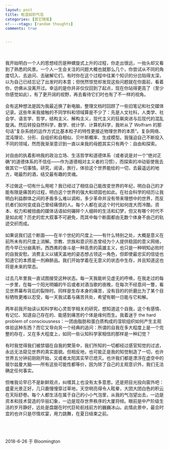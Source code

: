 ```yaml
---
layout: post
title: 毗湿奴的气泡
categories: [其它随笔]
<!---->tags: [random thoughts]
comments: true


---
```

<br>
<br>
我开始明白一个人的思想经历是种螺旋式上升的过程，你走出很远，一抬头却又看到了熟悉的风景。一个人一生会关注的问题大概也就那么几个，你尝试从不同的角度切入、去追问、去破解它们，有时你在这个过程中往某个知识的分岔陷得太深，以为自己已经忘记了出发时的本意；但恍然惊觉却发现这些问题就在你面前，看着你，仿佛从没离开过。幸运的是你并非仅仅回到了起点，现在你站得更高了（至少你感觉如此），有了更开阔的视野，再去看待它们时也有了不一样的视角。
<br>
<br>会有这种想法是因为我最近换了新电脑，整理文档时回顾了一些旧笔记和社交媒体记录。这些年来我接触的不同学科和领域算是不少了：先是人文社科，人类学、社会学、语言学、哲学，结构主义、解构主义，现代主义的狂飙突进与后现代的混乱旋涡。然后转投自然科学，数学、统计学、计算机科学，我听从了 Wolfram 的那句话“复杂系统的运作方式比基本粒子的特性更接近物理世界的本质”。复杂网络、混沌理论、分形、自组织和自相似、贝叶斯概率、生成模型。我强迫自己不断投入不同的领域，然而我渐渐意识到一直以来我的母题其实只有两个：自由和探索。
<br>
<br>对自由的执着影响我的政治立场、生活哲学和道德体系（或者说是对一个“绝对正确”的道德体系的不信任——作为道德相对主义者的习惯），而探索的冲动驱使我去做其它一切事情。研究，阅读，旅行，体验这个世界能给的一切，去最遥远的地方，喝最烈的酒，结交最有趣的灵魂。
<br>
<br>不过做这一切有什么用呢？我已经过了相信自己能改变世界的年纪，明白自己的才能有限是痛苦的过程，明白这个世界的强大和顽固也如此。在社会科学的经历让我明白利益群体之间的矛盾多么难以调和，多少革命并没有带来理想中的世界，而反抗者们如何变成自己曾经痛恨的人。每个人都在说这个时代如何庞大而冷酷，资本、权力和被扭曲的媒体话语如何碾碎个人细碎的生活和幻梦，但又有哪个时代不是如此呢？历史的宏大叙事不可避免，而其中每个断面都由无数个体身不由己的轨迹交织而成。
<br>
<br>如果说我们这个断面——在半个世纪的尺度上——有什么特别之处，大概是意义在前所未有的尺度上消解。宗教、宗族和意识形态曾经为个人提供稳固的意义网络，而今早已分崩离析。西西弗的奋斗是一种高贵的英雄主义，也只是一种明知必败时的自我安慰。消费主义以铺天盖地的姿态想占领这一角色，但即使最忠实的信徒也知道它的本质是一剂麻醉品。我们开始学着在无意义的状态中生存，并且知道这也将是未来的常态。
<br>
<br>过去几年里我一直试图接受这种状态。每一天我能听见虚无的呼唤，在我走过的每一步里，在每一个阳光明媚的午后或者对酒当歌的夜晚，在每次不经意间一瞥，看见世界幕布背后的裂隙时。同样是生存本身的痛苦，没有目的的折磨比为了某个目标牺牲更难以忍受，每一天我试着与痛苦共处，希望有朝一日能与它和解。
<br>
<br>两年前我开始读认知科学和心灵哲学相关的研究，想知道这个自我，这个有感情、有记忆、知道自己存在的、能感到痛苦的个体是缘何而生。我着迷于 the hard problem of consciousness：一团由脂肪和蛋白质构成的湿软组织如何产生主观体验这种东西？而它又导向另一个经典的追问：所谓的自我在多大程度上是一个完整的存在，又在多大程度上，如同一些认知科学家相信的那样是一种幻觉？
<br>
<br>有时我觉得我们被禁锢在自我的樊笼中，我们所知的一切都经过感官知觉的过滤，永远无法窥见世界的真实面貌。但相反地，也可能正是我的知觉制造了一切，也许世界五分钟前刚刚开始，又或者太阳其实早已熄灭。也许我们都是漂浮在虚空中的玻尔兹曼大脑——所有这些可能性都等价，因为除了自己的主观意识外，我们无法确定任何事实。
<br>
<br>但唯我论早已不是新鲜观点，纠缠其上也没有太多意思。还是把目光投向窗外吧：盛夏光景正好，几只鹿慢慢穿过草地，天空明亮得令人眩晕，大团大团白色的积云在天际舒卷。每个人都生活在属于自己的小小气泡里，从我的气泡望出去，一边是资本和技术营造的华丽幻象，一边是现存世界秩序的大厦将倾。眼前是中产阶级生活的岁月静好，远处是盘踞在时代巨轮航线前方的巍巍冰山。此情此景中，最合时宜的也许只是尽情欢宴，用力跳舞，在夏日结束之前。
<br>
<br>
<br>
<br>
<br>2018-6-26  于 Bloomington
<br>
<br>
<br>
<br>
<br>
<br>
<br>


</font>
